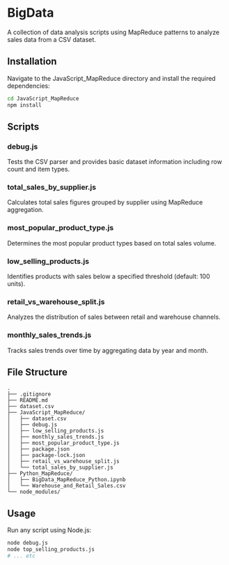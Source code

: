 # BigData

A collection of data analysis scripts using MapReduce patterns to analyze sales data from a CSV dataset.

## Installation

Navigate to the JavaScript_MapReduce directory and install the required dependencies:

```bash
cd JavaScript_MapReduce
npm install
```

## Scripts

### debug.js
Tests the CSV parser and provides basic dataset information including row count and item types.

### total_sales_by_supplier.js
Calculates total sales figures grouped by supplier using MapReduce aggregation.

### most_popular_product_type.js
Determines the most popular product types based on total sales volume.

### low_selling_products.js
Identifies products with sales below a specified threshold (default: 100 units).

### retail_vs_warehouse_split.js
Analyzes the distribution of sales between retail and warehouse channels.

### monthly_sales_trends.js
Tracks sales trends over time by aggregating data by year and month.

## File Structure

```
.
├── .gitignore
├── README.md
├── dataset.csv
├── JavaScript_MapReduce/
│   ├── dataset.csv
│   ├── debug.js
│   ├── low_selling_products.js
│   ├── monthly_sales_trends.js
│   ├── most_popular_product_type.js
│   ├── package.json
│   ├── package-lock.json
│   ├── retail_vs_warehouse_split.js
│   └── total_sales_by_supplier.js
├── Python_MapReduce/
│   ├── BigData_MapReduce_Python.ipynb
│   └── Warehouse_and_Retail_Sales.csv
└── node_modules/
```

## Usage

Run any script using Node.js:

```bash
node debug.js
node top_selling_products.js
# ... etc
```